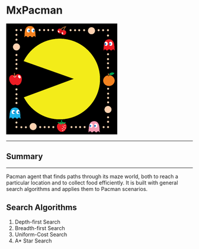 # MxPacman

![Pacman](pacman.png)

----
## Summary

----
Pacman agent that finds paths through its maze world, both to reach a particular location and to collect food efficiently. It is built with general search algorithms and applies them to Pacman scenarios.


## Search Algorithms

1. Depth-first Search
2. Breadth-first Search
3. Uniform-Cost Search
4. A* Star Search
